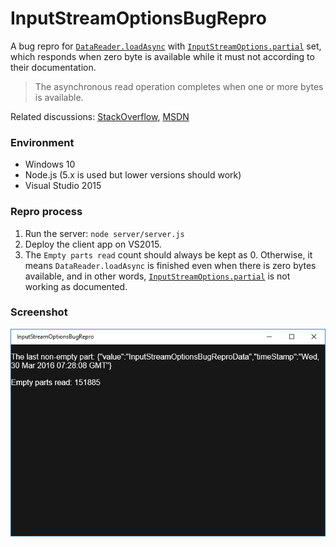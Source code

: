 # InputStreamOptionsBugRepro
A bug repro for [`DataReader.loadAsync`](https://msdn.microsoft.com/en-us/library/windows/apps/windows.storage.streams.datareader.loadasync.aspx) with [`InputStreamOptions.partial`](https://msdn.microsoft.com/en-us/library/windows/apps/windows.storage.streams.inputstreamoptions.aspx) set, which responds when zero byte is available while it must not according to their documentation.

> The asynchronous read operation completes when one or more bytes is available.

Related discussions: [StackOverflow](https://stackoverflow.com/questions/35527614/datareader-loadasync-is-being-completed-even-when-unconsumedbufferlength-is-0), [MSDN](https://social.msdn.microsoft.com/Forums/windowsapps/en-US/a83f27fe-d843-4d93-8b6d-e7b71f62dfb9/datareaderloadasync-is-being-completed-even-when-unconsumedbufferlength-is-0?forum=wpdevelop)

### Environment

* Windows 10
* Node.js (5.x is used but lower versions should work)
* Visual Studio 2015

### Repro process

1. Run the server: `node server/server.js`
2. Deploy the client app on VS2015.
3. The `Empty parts read` count should always be kept as 0. Otherwise, it means `DataReader.loadAsync` is finished even when there is zero bytes available, and in other words, [`InputStreamOptions.partial`](https://msdn.microsoft.com/en-us/library/windows/apps/windows.storage.streams.inputstreamoptions.aspx) is not working as documented.
   
### Screenshot

![screenshot](2016-03-30.png)
